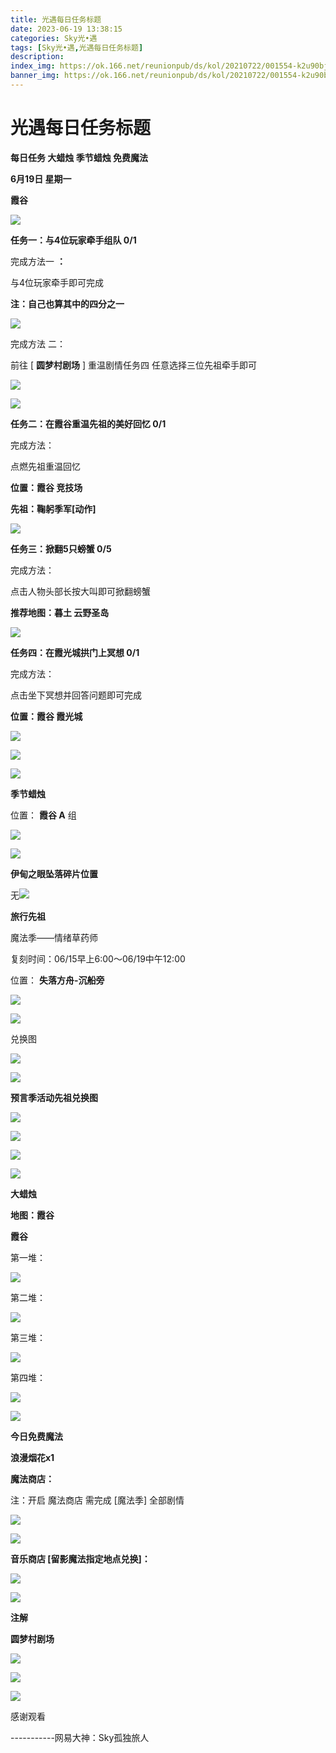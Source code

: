 ```yaml
---
title: 光遇每日任务标题
date: 2023-06-19 13:38:15
categories: Sky光•遇
tags: [Sky光•遇,光遇每日任务标题]
description: 
index_img: https://ok.166.net/reunionpub/ds/kol/20210722/001554-k2u90bj7ay.png?imageView&thumbnail=600x0&type=jpg
banner_img: https://ok.166.net/reunionpub/ds/kol/20210722/001554-k2u90bj7ay.png?imageView&thumbnail=600x0&type=jpg
---
```

# 光遇每日任务标题
**每日任务 大蜡烛 季节蜡烛 免费魔法**

 **6月19日 星期一**

 **霞谷**

![](https://img.166.net/reunionpub/ds/kol/20230619/001331-dgi5ohreq8.jpg)

 **任务一：与4位玩家牵手组队 0/1**  

完成方法一 **：**

与4位玩家牵手即可完成

 **注：自己也算其中的四分之一**

![](https://img.166.net/reunionpub/ds/kol/20230619/000122-34syvz2il5.jpeg)

完成方法 二：

前往 [ **圆梦村剧场** ] 重温剧情任务四 任意选择三位先祖牵手即可

![](https://img.166.net/reunionpub/ds/kol/20230619/000129-9y47gid5k2.jpeg)

![](https://img.166.net/reunionpub/ds/kol/20230619/000134-dmpu4a23s1.jpeg)

 **任务二：在霞谷重温先祖的美好回忆 0/1**

完成方法：

点燃先祖重温回忆

 **位置：霞谷 竞技场**

 **先祖：鞠躬季军[动作]**

![](https://img.166.net/reunionpub/ds/kol/20230619/000537-j6spgs4o7e.jpeg)

 **任务三：掀翻5只螃蟹 0/5**

完成方法：

点击人物头部长按大叫即可掀翻螃蟹

 **推荐地图：暮土 云野圣岛**

![](https://img.166.net/reunionpub/ds/kol/20230619/000551-62of8du4br.jpg)

 **任务四：在霞光城拱门上冥想 0/1**

完成方法：

点击坐下冥想并回答问题即可完成

 **位置：霞谷 霞光城**

![](https://img.166.net/reunionpub/ds/kol/20230619/000623-8rikwble0s.jpg)

![](https://img.166.net/reunionpub/ds/kol/20230619/000630-nso435tf8l.jpg)

![](https://img.166.net/reunionpub/ds/kol/20230502/053253-tkp31d0r2j.png)

 **季节蜡烛**

位置： **霞谷 A** 组

![](https://img.166.net/reunionpub/ds/kol/20230618/235441-c2eozjut7g.png)

![](https://img.166.net/reunionpub/ds/kol/20230501/003537-boqnslm12s.png)

 **伊甸之眼坠落碎片位置**

无![](https://img.166.net/reunionpub/ds/kol/20230501/003537-boqnslm12s.png)

 **旅行先祖**

魔法季——情绪草药师

复刻时间：06/15早上6:00～06/19中午12:00

位置： **失落方舟-沉船旁**

![](https://img.166.net/reunionpub/ds/kol/20230616/003919-pq5bmkf7s2.jpg)

![](https://img.166.net/reunionpub/ds/kol/20230616/004126-sdojk2w19v.jpeg)

兑换图

![](https://img.166.net/reunionpub/ds/kol/20230616/004150-2v7639m5ar.jpg)

![](https://img.166.net/reunionpub/ds/kol/20230501/003537-boqnslm12s.png)

 **预言季活动先祖兑换图**

![](https://img.166.net/reunionpub/ds/kol/20230610/094842-n3oplyifq5.jpg)

![](https://img.166.net/reunionpub/ds/kol/20230610/094856-ic3ykbfqvn.jpg)

![](https://img.166.net/reunionpub/ds/kol/20230610/094906-97nzhr8oi2.jpg)

![](https://img.166.net/reunionpub/ds/kol/20230501/003537-boqnslm12s.png)

 **大蜡烛**

 **地图：霞谷**

 **霞谷**

第一堆：

![](https://img.166.net/reunionpub/ds/kol/20230618/235733-vs5iphj7ya.jpeg)

第二堆：

![](https://img.166.net/reunionpub/ds/kol/20230618/235744-ptq86vnel9.jpeg)

第三堆：

![](https://img.166.net/reunionpub/ds/kol/20230618/235753-2kd4pazvt0.jpeg)

第四堆：

![](https://img.166.net/reunionpub/ds/kol/20230618/235802-nmb19q2r0o.jpeg)

![](https://img.166.net/reunionpub/ds/kol/20221018/100256-wzutnocka0.png)

 **今日免费魔法**

 **浪漫烟花x1**

 **魔法商店：**

注：开启 魔法商店 需完成 [魔法季] 全部剧情

![](https://img.166.net/reunionpub/ds/kol/20221018/100559-oibznvdtus.png)

![](https://img.166.net/reunionpub/ds/kol/20230618/235836-b9tiq6j5rz.jpeg)

 **音乐商店 [留影魔法指定地点兑换]：**

![](https://img.166.net/reunionpub/ds/kol/20230618/235906-zhlvsti4pk.jpeg)

![](https://img.166.net/reunionpub/ds/kol/20230502/235738-ls601349yq.png)

 **注解**

 **圆梦村剧场**

![](https://img.166.net/reunionpub/ds/kol/20230619/000414-csf7rv4ho1.jpeg)

![](https://img.166.net/reunionpub/ds/kol/20230619/000422-8h3iqrds7z.jpeg)

![](https://img.166.net/reunionpub/ds/kol/20230502/235738-ls601349yq.png)

感谢观看

\-----------网易大神：Sky孤独旅人


